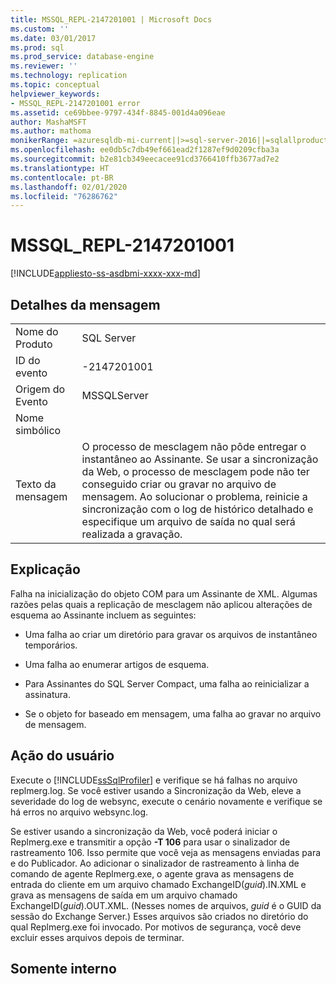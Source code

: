```yaml
---
title: MSSQL_REPL-2147201001 | Microsoft Docs
ms.custom: ''
ms.date: 03/01/2017
ms.prod: sql
ms.prod_service: database-engine
ms.reviewer: ''
ms.technology: replication
ms.topic: conceptual
helpviewer_keywords:
- MSSQL_REPL-2147201001 error
ms.assetid: ce69bbee-9797-434f-8845-001d4a096eae
author: MashaMSFT
ms.author: mathoma
monikerRange: =azuresqldb-mi-current||>=sql-server-2016||=sqlallproducts-allversions
ms.openlocfilehash: ee0db5c7db49ef661ead2f1287ef9d0209cfba3a
ms.sourcegitcommit: b2e81cb349eecacee91cd3766410ffb3677ad7e2
ms.translationtype: HT
ms.contentlocale: pt-BR
ms.lasthandoff: 02/01/2020
ms.locfileid: "76286762"
---
```

# <a name="mssql_repl-2147201001"></a>MSSQL_REPL-2147201001
[!INCLUDE[appliesto-ss-asdbmi-xxxx-xxx-md](../../includes/appliesto-ss-asdbmi-xxxx-xxx-md.md)]
    
## <a name="message-details"></a>Detalhes da mensagem  
  
|||  
|-|-|  
|Nome do Produto|SQL Server|  
|ID do evento|-2147201001|  
|Origem do Evento|MSSQLServer|  
|Nome simbólico||  
|Texto da mensagem|O processo de mesclagem não pôde entregar o instantâneo ao Assinante. Se usar a sincronização da Web, o processo de mesclagem pode não ter conseguido criar ou gravar no arquivo de mensagem. Ao solucionar o problema, reinicie a sincronização com o log de histórico detalhado e especifique um arquivo de saída no qual será realizada a gravação.|  
  
## <a name="explanation"></a>Explicação  
 Falha na inicialização do objeto COM para um Assinante de XML. Algumas razões pelas quais a replicação de mesclagem não aplicou alterações de esquema ao Assinante incluem as seguintes:  
  
-   Uma falha ao criar um diretório para gravar os arquivos de instantâneo temporários.  
  
-   Uma falha ao enumerar artigos de esquema.  
  
-   Para Assinantes do SQL Server Compact, uma falha ao reinicializar a assinatura.  
  
-   Se o objeto for baseado em mensagem, uma falha ao gravar no arquivo de mensagem.  
  
## <a name="user-action"></a>Ação do usuário  
 Execute o [!INCLUDE[ssSqlProfiler](../../includes/sssqlprofiler-md.md)] e verifique se há falhas no arquivo replmerg.log. Se você estiver usando a Sincronização da Web, eleve a severidade do log de websync, execute o cenário novamente e verifique se há erros no arquivo websync.log.  
  
 Se estiver usando a sincronização da Web, você poderá iniciar o Replmerg.exe e transmitir a opção **-T 106** para usar o sinalizador de rastreamento 106. Isso permite que você veja as mensagens enviadas para e do Publicador. Ao adicionar o sinalizador de rastreamento à linha de comando de agente Replmerg.exe, o agente grava as mensagens de entrada do cliente em um arquivo chamado ExchangeID(*guid*).IN.XML e grava as mensagens de saída em um arquivo chamado ExchangeID(*guid*).OUT.XML. (Nesses nomes de arquivos, *guid* é o GUID da sessão do Exchange Server.) Esses arquivos são criados no diretório do qual Replmerg.exe foi invocado. Por motivos de segurança, você deve excluir esses arquivos depois de terminar.  
  
## <a name="internal-only"></a>Somente interno  
  
